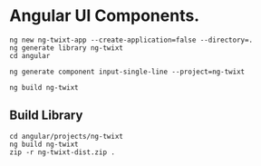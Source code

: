 # Angular UI Components.

```
ng new ng-twixt-app --create-application=false --directory=.
ng generate library ng-twixt
cd angular

ng generate component input-single-line --project=ng-twixt

ng build ng-twixt
```

## Build Library

```
cd angular/projects/ng-twixt
ng build ng-twixt
zip -r ng-twixt-dist.zip .
```